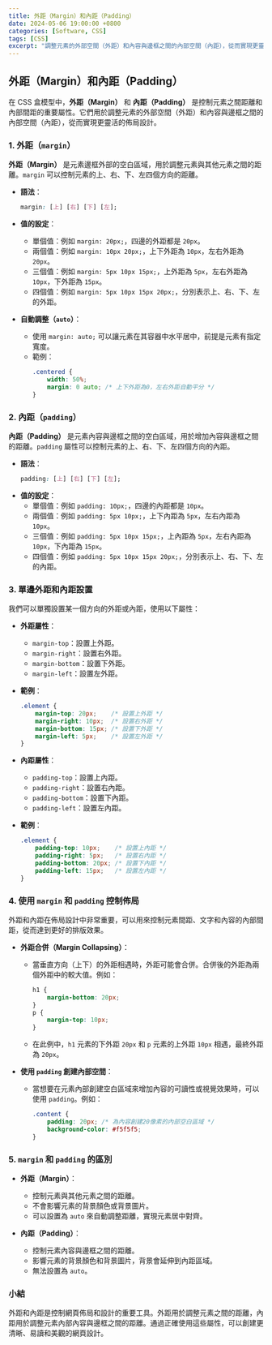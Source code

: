 ```yaml
---
title: 外距（Margin）和內距（Padding）
date: 2024-05-06 19:00:00 +0800
categories: [Software, CSS]
tags: [CSS] 
excerpt: "調整元素的外部空間（外距）和內容與邊框之間的內部空間（內距），從而實現更靈活的佈局設計"
---
```


## 外距（Margin）和內距（Padding）

在 CSS 盒模型中，**外距（Margin）** 和 **內距（Padding）** 是控制元素之間距離和內部間距的重要屬性。它們用於調整元素的外部空間（外距）和內容與邊框之間的內部空間（內距），從而實現更靈活的佈局設計。

### 1. 外距（`margin`）

**外距（Margin）** 是元素邊框外部的空白區域，用於調整元素與其他元素之間的距離。`margin` 可以控制元素的上、右、下、左四個方向的距離。

- **語法**：
  ```css
  margin: [上] [右] [下] [左];
  ```
- **值的設定**：
  - 單個值：例如 `margin: 20px;`，四邊的外距都是 `20px`。
  - 兩個值：例如 `margin: 10px 20px;`，上下外距為 `10px`，左右外距為 `20px`。
  - 三個值：例如 `margin: 5px 10px 15px;`，上外距為 `5px`，左右外距為 `10px`，下外距為 `15px`。
  - 四個值：例如 `margin: 5px 10px 15px 20px;`，分別表示上、右、下、左的外距。

- **自動調整（`auto`）**：
  - 使用 `margin: auto;` 可以讓元素在其容器中水平居中，前提是元素有指定寬度。
  - 範例：
    ```css
    .centered {
        width: 50%;
        margin: 0 auto; /* 上下外距為0，左右外距自動平分 */
    }
    ```

### 2. 內距（`padding`）

**內距（Padding）** 是元素內容與邊框之間的空白區域，用於增加內容與邊框之間的距離。`padding` 屬性可以控制元素的上、右、下、左四個方向的內距。

- **語法**：
  ```css
  padding: [上] [右] [下] [左];
  ```
- **值的設定**：
  - 單個值：例如 `padding: 10px;`，四邊的內距都是 `10px`。
  - 兩個值：例如 `padding: 5px 10px;`，上下內距為 `5px`，左右內距為 `10px`。
  - 三個值：例如 `padding: 5px 10px 15px;`，上內距為 `5px`，左右內距為 `10px`，下內距為 `15px`。
  - 四個值：例如 `padding: 5px 10px 15px 20px;`，分別表示上、右、下、左的內距。

### 3. 單邊外距和內距設置

我們可以單獨設置某一個方向的外距或內距，使用以下屬性：

- **外距屬性**：
  - `margin-top`：設置上外距。
  - `margin-right`：設置右外距。
  - `margin-bottom`：設置下外距。
  - `margin-left`：設置左外距。
- **範例**：
  ```css
  .element {
      margin-top: 20px;    /* 設置上外距 */
      margin-right: 10px;  /* 設置右外距 */
      margin-bottom: 15px; /* 設置下外距 */
      margin-left: 5px;    /* 設置左外距 */
  }
  ```

- **內距屬性**：
  - `padding-top`：設置上內距。
  - `padding-right`：設置右內距。
  - `padding-bottom`：設置下內距。
  - `padding-left`：設置左內距。
- **範例**：
  ```css
  .element {
      padding-top: 10px;    /* 設置上內距 */
      padding-right: 5px;   /* 設置右內距 */
      padding-bottom: 20px; /* 設置下內距 */
      padding-left: 15px;   /* 設置左內距 */
  }
  ```

### 4. 使用 `margin` 和 `padding` 控制佈局

外距和內距在佈局設計中非常重要，可以用來控制元素間距、文字和內容的內部間距，從而達到更好的排版效果。

- **外距合併（Margin Collapsing）**：
  - 當垂直方向（上下）的外距相遇時，外距可能會合併。合併後的外距為兩個外距中的較大值。例如：
    ```css
    h1 {
        margin-bottom: 20px;
    }
    p {
        margin-top: 10px;
    }
    ```
  - 在此例中，`h1` 元素的下外距 `20px` 和 `p` 元素的上外距 `10px` 相遇，最終外距為 `20px`。

- **使用 `padding` 創建內部空間**：
  - 當想要在元素內部創建空白區域來增加內容的可讀性或視覺效果時，可以使用 `padding`。例如：
    ```css
    .content {
        padding: 20px; /* 為內容創建20像素的內部空白區域 */
        background-color: #f5f5f5;
    }
    ```

### 5. `margin` 和 `padding` 的區別

- **外距（Margin）**：
  - 控制元素與其他元素之間的距離。
  - 不會影響元素的背景顏色或背景圖片。
  - 可以設置為 `auto` 來自動調整距離，實現元素居中對齊。

- **內距（Padding）**：
  - 控制元素內容與邊框之間的距離。
  - 影響元素的背景顏色和背景圖片，背景會延伸到內距區域。
  - 無法設置為 `auto`。

### 小結

外距和內距是控制網頁佈局和設計的重要工具。外距用於調整元素之間的距離，內距用於調整元素內部內容與邊框之間的距離。通過正確使用這些屬性，可以創建更清晰、易讀和美觀的網頁設計。
